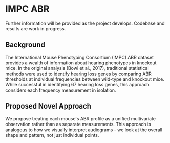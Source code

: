 # IMPC ABR

Further information will be provided as the project develops. Codebase and results are work in progress.

## Background

The International Mouse Phenotyping Consortium (IMPC) ABR dataset provides a wealth of information about hearing phenotypes in knockout mice. In the original analysis (Bowl et al., 2017), traditional statistical methods were used to identify hearing loss genes by comparing ABR thresholds at individual frequencies between wild-type and knockout mice. While successful in identifying 67 hearing loss genes, this approach considers each frequency measurement in isolation.

## Proposed Novel Approach

We propose treating each mouse's ABR profile as a unified multivariate observation rather than as separate measurements. This approach is analogous to how we visually interpret audiograms - we look at the overall shape and pattern, not just individual points.
